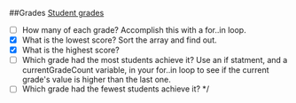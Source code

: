 ##Grades 
[Student grades](https://github.com/nashville-software-school/ux-developer-milestones/blob/master/1-the-static-web/learning-materials/JS_GRADES.md)


- [ ] How many of each grade? Accomplish this with a for..in loop.
- [x] What is the lowest score? Sort the array and find out.
- [x] What is the highest score?
- [ ] Which grade had the most students achieve it? Use an if statment, and a currentGradeCount variable, in your for..in loop to see if the current grade's value is higher than the last one.
- [ ] Which grade had the fewest students achieve it? */